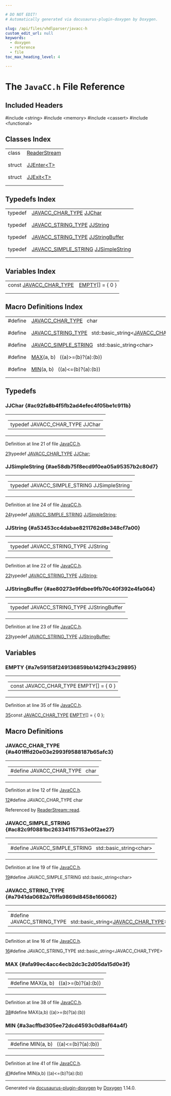 ```yaml
---

# DO NOT EDIT!
# Automatically generated via docusaurus-plugin-doxygen by Doxygen.

slug: /api/files/vhdlparser/javacc-h
custom_edit_url: null
keywords:
  - doxygen
  - reference
  - file
toc_max_heading_level: 4

---
```


<div class="doxyPage">

# The `JavaCC.h` File Reference



## Included Headers

<div class="doxyIncludesList">#include &lt;string&gt;
#include &lt;memory&gt;
#include &lt;cassert&gt;
#include &lt;functional&gt;
</div>

## Classes Index

<table class="doxyMembersIndex">

<tr class="doxyMemberIndexItem">
<td class="doxyMemberIndexItemType" align="left" valign="top">class</td>
<td class="doxyMemberIndexItemName" align="left" valign="top"><a href="/web-doxygen/docs/api/classes/readerstream">ReaderStream</a></td>
</tr>
<tr class="doxyMemberIndexDescription">
<td class="doxyMemberIndexDescriptionLeft"></td>
<td class="doxyMemberIndexDescriptionRight">
</td>
</tr>
<tr class="doxyMemberIndexSeparator">
<td class="doxyMemberIndexSeparator" colspan="2"></td>
</tr>

<tr class="doxyMemberIndexItem">
<td class="doxyMemberIndexItemType" align="left" valign="top">struct</td>
<td class="doxyMemberIndexItemName" align="left" valign="top"><a href="/web-doxygen/docs/api/structs/jjenter">JJEnter&lt;T&gt;</a></td>
</tr>
<tr class="doxyMemberIndexDescription">
<td class="doxyMemberIndexDescriptionLeft"></td>
<td class="doxyMemberIndexDescriptionRight">
</td>
</tr>
<tr class="doxyMemberIndexSeparator">
<td class="doxyMemberIndexSeparator" colspan="2"></td>
</tr>

<tr class="doxyMemberIndexItem">
<td class="doxyMemberIndexItemType" align="left" valign="top">struct</td>
<td class="doxyMemberIndexItemName" align="left" valign="top"><a href="/web-doxygen/docs/api/structs/jjexit">JJExit&lt;T&gt;</a></td>
</tr>
<tr class="doxyMemberIndexDescription">
<td class="doxyMemberIndexDescriptionLeft"></td>
<td class="doxyMemberIndexDescriptionRight">
</td>
</tr>
<tr class="doxyMemberIndexSeparator">
<td class="doxyMemberIndexSeparator" colspan="2"></td>
</tr>

</table>

## Typedefs Index

<table class="doxyMembersIndex">

<tr class="doxyMemberIndexItem">
<td class="doxyMemberIndexItemType" align="left" valign="top">typedef</td>
<td class="doxyMemberIndexItemName" align="left" valign="top"><a href="#a401fffd20e03e2993f9588187b65afc3">JAVACC_CHAR_TYPE</a> <a href="#ac92fa8b4f5fb2ad4efec4f05be1c911b">JJChar</a></td>
</tr>
<tr class="doxyMemberIndexDescription">
<td class="doxyMemberIndexDescriptionLeft"></td>
<td class="doxyMemberIndexDescriptionRight">
</td>
</tr>
<tr class="doxyMemberIndexSeparator">
<td class="doxyMemberIndexSeparator" colspan="2"></td>
</tr>

<tr class="doxyMemberIndexItem">
<td class="doxyMemberIndexItemType" align="left" valign="top">typedef</td>
<td class="doxyMemberIndexItemName" align="left" valign="top"><a href="#a7941da0682a76ffa9869d8458e166062">JAVACC_STRING_TYPE</a> <a href="#a53453cc4dabae8211762d8e348cf7a00">JJString</a></td>
</tr>
<tr class="doxyMemberIndexDescription">
<td class="doxyMemberIndexDescriptionLeft"></td>
<td class="doxyMemberIndexDescriptionRight">
</td>
</tr>
<tr class="doxyMemberIndexSeparator">
<td class="doxyMemberIndexSeparator" colspan="2"></td>
</tr>

<tr class="doxyMemberIndexItem">
<td class="doxyMemberIndexItemType" align="left" valign="top">typedef</td>
<td class="doxyMemberIndexItemName" align="left" valign="top"><a href="#a7941da0682a76ffa9869d8458e166062">JAVACC_STRING_TYPE</a> <a href="#ae80273e9fdbee9fb70c40f392e4fa064">JJStringBuffer</a></td>
</tr>
<tr class="doxyMemberIndexDescription">
<td class="doxyMemberIndexDescriptionLeft"></td>
<td class="doxyMemberIndexDescriptionRight">
</td>
</tr>
<tr class="doxyMemberIndexSeparator">
<td class="doxyMemberIndexSeparator" colspan="2"></td>
</tr>

<tr class="doxyMemberIndexItem">
<td class="doxyMemberIndexItemType" align="left" valign="top">typedef</td>
<td class="doxyMemberIndexItemName" align="left" valign="top"><a href="#ac82c9f0881bc263341157153e0f2ae27">JAVACC_SIMPLE_STRING</a> <a href="#ae58db75f8ecd9f0ea05a95357b2c80d7">JJSimpleString</a></td>
</tr>
<tr class="doxyMemberIndexDescription">
<td class="doxyMemberIndexDescriptionLeft"></td>
<td class="doxyMemberIndexDescriptionRight">
</td>
</tr>
<tr class="doxyMemberIndexSeparator">
<td class="doxyMemberIndexSeparator" colspan="2"></td>
</tr>

</table>

## Variables Index

<table class="doxyMembersIndex">

<tr class="doxyMemberIndexItem">
<td class="doxyMemberIndexItemType" align="left" valign="top">const <a href="#a401fffd20e03e2993f9588187b65afc3">JAVACC_CHAR_TYPE</a></td>
<td class="doxyMemberIndexItemName" align="left" valign="top"><a href="#a7e59158f249136859bb142f943c29895">EMPTY</a>[] = { 0 }</td>
</tr>
<tr class="doxyMemberIndexDescription">
<td class="doxyMemberIndexDescriptionLeft"></td>
<td class="doxyMemberIndexDescriptionRight">
</td>
</tr>
<tr class="doxyMemberIndexSeparator">
<td class="doxyMemberIndexSeparator" colspan="2"></td>
</tr>

</table>

## Macro Definitions Index

<table class="doxyMembersIndex">

<tr class="doxyMemberIndexItem">
<td class="doxyMemberIndexItemType" align="left" valign="top">#define</td>
<td class="doxyMemberIndexItemName" align="left" valign="top"><a href="#a401fffd20e03e2993f9588187b65afc3">JAVACC_CHAR_TYPE</a>&nbsp;&nbsp;&nbsp;char</td>
</tr>
<tr class="doxyMemberIndexDescription">
<td class="doxyMemberIndexDescriptionLeft"></td>
<td class="doxyMemberIndexDescriptionRight">
</td>
</tr>
<tr class="doxyMemberIndexSeparator">
<td class="doxyMemberIndexSeparator" colspan="2"></td>
</tr>

<tr class="doxyMemberIndexItem">
<td class="doxyMemberIndexItemType" align="left" valign="top">#define</td>
<td class="doxyMemberIndexItemName" align="left" valign="top"><a href="#a7941da0682a76ffa9869d8458e166062">JAVACC_STRING_TYPE</a>&nbsp;&nbsp;&nbsp;std::basic_string&lt;<a href="#a401fffd20e03e2993f9588187b65afc3">JAVACC_CHAR_TYPE</a>&gt;</td>
</tr>
<tr class="doxyMemberIndexDescription">
<td class="doxyMemberIndexDescriptionLeft"></td>
<td class="doxyMemberIndexDescriptionRight">
</td>
</tr>
<tr class="doxyMemberIndexSeparator">
<td class="doxyMemberIndexSeparator" colspan="2"></td>
</tr>

<tr class="doxyMemberIndexItem">
<td class="doxyMemberIndexItemType" align="left" valign="top">#define</td>
<td class="doxyMemberIndexItemName" align="left" valign="top"><a href="#ac82c9f0881bc263341157153e0f2ae27">JAVACC_SIMPLE_STRING</a>&nbsp;&nbsp;&nbsp;std::basic_string&lt;char&gt;</td>
</tr>
<tr class="doxyMemberIndexDescription">
<td class="doxyMemberIndexDescriptionLeft"></td>
<td class="doxyMemberIndexDescriptionRight">
</td>
</tr>
<tr class="doxyMemberIndexSeparator">
<td class="doxyMemberIndexSeparator" colspan="2"></td>
</tr>

<tr class="doxyMemberIndexItem">
<td class="doxyMemberIndexItemType" align="left" valign="top">#define</td>
<td class="doxyMemberIndexItemName" align="left" valign="top"><a href="#afa99ec4acc4ecb2dc3c2d05da15d0e3f">MAX</a>(a, b)&nbsp;&nbsp;&nbsp;((a)&gt;=(b)?(a):(b))</td>
</tr>
<tr class="doxyMemberIndexDescription">
<td class="doxyMemberIndexDescriptionLeft"></td>
<td class="doxyMemberIndexDescriptionRight">
</td>
</tr>
<tr class="doxyMemberIndexSeparator">
<td class="doxyMemberIndexSeparator" colspan="2"></td>
</tr>

<tr class="doxyMemberIndexItem">
<td class="doxyMemberIndexItemType" align="left" valign="top">#define</td>
<td class="doxyMemberIndexItemName" align="left" valign="top"><a href="#a3acffbd305ee72dcd4593c0d8af64a4f">MIN</a>(a, b)&nbsp;&nbsp;&nbsp;((a)&lt;=(b)?(a):(b))</td>
</tr>
<tr class="doxyMemberIndexDescription">
<td class="doxyMemberIndexDescriptionLeft"></td>
<td class="doxyMemberIndexDescriptionRight">
</td>
</tr>
<tr class="doxyMemberIndexSeparator">
<td class="doxyMemberIndexSeparator" colspan="2"></td>
</tr>

</table>


<div class="doxySectionDef">

## Typedefs

### JJChar {#ac92fa8b4f5fb2ad4efec4f05be1c911b}

<div class="doxyMemberItem">
<div class="doxyMemberProto">
<table class="doxyMemberLabels">
<tr class="doxyMemberLabels">
<td class="doxyMemberLabelsLeft">
<table class="doxyMemberName">
<tr>
<td class="doxyMemberName">typedef JAVACC_CHAR_TYPE JJChar</td>
</tr>
</table>
</td>
</tr>
</table>
</div>
<div class="doxyMemberDoc">



<p>Definition at line 21 of file <a href="/web-doxygen/docs/api/files/vhdlparser/javacc-h">JavaCC.h</a>.</p>


<div class="doxyProgramListing">

<div class="doxyCodeLine"><span class="doxyLineNumber"><a href="#ac92fa8b4f5fb2ad4efec4f05be1c911b">21</a></span><span class="doxyLineContent"><span class="doxyHighlightKeyword">typedef</span><span class="doxyHighlight"> <a href="#a401fffd20e03e2993f9588187b65afc3">JAVACC_CHAR_TYPE</a>     <a href="#ac92fa8b4f5fb2ad4efec4f05be1c911b">JJChar</a>;</span></span></div>

</div>

</div>
</div>

### JJSimpleString {#ae58db75f8ecd9f0ea05a95357b2c80d7}

<div class="doxyMemberItem">
<div class="doxyMemberProto">
<table class="doxyMemberLabels">
<tr class="doxyMemberLabels">
<td class="doxyMemberLabelsLeft">
<table class="doxyMemberName">
<tr>
<td class="doxyMemberName">typedef JAVACC_SIMPLE_STRING JJSimpleString</td>
</tr>
</table>
</td>
</tr>
</table>
</div>
<div class="doxyMemberDoc">



<p>Definition at line 24 of file <a href="/web-doxygen/docs/api/files/vhdlparser/javacc-h">JavaCC.h</a>.</p>


<div class="doxyProgramListing">

<div class="doxyCodeLine"><span class="doxyLineNumber"><a href="#ae58db75f8ecd9f0ea05a95357b2c80d7">24</a></span><span class="doxyLineContent"><span class="doxyHighlightKeyword">typedef</span><span class="doxyHighlight"> <a href="#ac82c9f0881bc263341157153e0f2ae27">JAVACC_SIMPLE_STRING</a> <a href="#ae58db75f8ecd9f0ea05a95357b2c80d7">JJSimpleString</a>;</span></span></div>

</div>

</div>
</div>

### JJString {#a53453cc4dabae8211762d8e348cf7a00}

<div class="doxyMemberItem">
<div class="doxyMemberProto">
<table class="doxyMemberLabels">
<tr class="doxyMemberLabels">
<td class="doxyMemberLabelsLeft">
<table class="doxyMemberName">
<tr>
<td class="doxyMemberName">typedef JAVACC_STRING_TYPE JJString</td>
</tr>
</table>
</td>
</tr>
</table>
</div>
<div class="doxyMemberDoc">



<p>Definition at line 22 of file <a href="/web-doxygen/docs/api/files/vhdlparser/javacc-h">JavaCC.h</a>.</p>


<div class="doxyProgramListing">

<div class="doxyCodeLine"><span class="doxyLineNumber"><a href="#a53453cc4dabae8211762d8e348cf7a00">22</a></span><span class="doxyLineContent"><span class="doxyHighlightKeyword">typedef</span><span class="doxyHighlight"> <a href="#a7941da0682a76ffa9869d8458e166062">JAVACC_STRING_TYPE</a>   <a href="#a53453cc4dabae8211762d8e348cf7a00">JJString</a>;</span></span></div>

</div>

</div>
</div>

### JJStringBuffer {#ae80273e9fdbee9fb70c40f392e4fa064}

<div class="doxyMemberItem">
<div class="doxyMemberProto">
<table class="doxyMemberLabels">
<tr class="doxyMemberLabels">
<td class="doxyMemberLabelsLeft">
<table class="doxyMemberName">
<tr>
<td class="doxyMemberName">typedef JAVACC_STRING_TYPE JJStringBuffer</td>
</tr>
</table>
</td>
</tr>
</table>
</div>
<div class="doxyMemberDoc">



<p>Definition at line 23 of file <a href="/web-doxygen/docs/api/files/vhdlparser/javacc-h">JavaCC.h</a>.</p>


<div class="doxyProgramListing">

<div class="doxyCodeLine"><span class="doxyLineNumber"><a href="#ae80273e9fdbee9fb70c40f392e4fa064">23</a></span><span class="doxyLineContent"><span class="doxyHighlightKeyword">typedef</span><span class="doxyHighlight"> <a href="#a7941da0682a76ffa9869d8458e166062">JAVACC_STRING_TYPE</a>   <a href="#ae80273e9fdbee9fb70c40f392e4fa064">JJStringBuffer</a>;</span></span></div>

</div>

</div>
</div>

</div>

<div class="doxySectionDef">

## Variables

### EMPTY {#a7e59158f249136859bb142f943c29895}

<div class="doxyMemberItem">
<div class="doxyMemberProto">
<table class="doxyMemberLabels">
<tr class="doxyMemberLabels">
<td class="doxyMemberLabelsLeft">
<table class="doxyMemberName">
<tr>
<td class="doxyMemberName">const JAVACC_CHAR_TYPE EMPTY[] = { 0 }</td>
</tr>
</table>
</td>
</tr>
</table>
</div>
<div class="doxyMemberDoc">



<p>Definition at line 35 of file <a href="/web-doxygen/docs/api/files/vhdlparser/javacc-h">JavaCC.h</a>.</p>


<div class="doxyProgramListing">

<div class="doxyCodeLine"><span class="doxyLineNumber"><a href="#a7e59158f249136859bb142f943c29895">35</a></span><span class="doxyLineContent"><span class="doxyHighlightKeyword">const</span><span class="doxyHighlight"> <a href="#a401fffd20e03e2993f9588187b65afc3">JAVACC_CHAR_TYPE</a> <a href="/web-doxygen/docs/api/files/src/vhdldocgen-cpp/#a2b7cf2a3641be7b89138615764d60ba3">EMPTY</a>[] = { 0 };</span></span></div>

</div>

</div>
</div>

</div>

<div class="doxySectionDef">

## Macro Definitions

### JAVACC\_CHAR\_TYPE {#a401fffd20e03e2993f9588187b65afc3}

<div class="doxyMemberItem">
<div class="doxyMemberProto">
<table class="doxyMemberLabels">
<tr class="doxyMemberLabels">
<td class="doxyMemberLabelsLeft">
<table class="doxyMemberName">
<tr>
<td class="doxyMemberName">#define JAVACC_CHAR_TYPE&nbsp;&nbsp;&nbsp;char</td>
</tr>
</table>
</td>
</tr>
</table>
</div>
<div class="doxyMemberDoc">



<p>Definition at line 12 of file <a href="/web-doxygen/docs/api/files/vhdlparser/javacc-h">JavaCC.h</a>.</p>


<div class="doxyProgramListing">

<div class="doxyCodeLine"><span class="doxyLineNumber"><a href="#a401fffd20e03e2993f9588187b65afc3">12</a></span><span class="doxyLineContent"><span class="doxyHighlightPreprocessor">#define JAVACC_CHAR_TYPE char</span></span></div>

</div>


<p>Referenced by <a href="/web-doxygen/docs/api/classes/readerstream/#abf4b092336679c6e09dffb1e6ebf7638">ReaderStream::read</a>.</p>

</div>
</div>

### JAVACC\_SIMPLE\_STRING {#ac82c9f0881bc263341157153e0f2ae27}

<div class="doxyMemberItem">
<div class="doxyMemberProto">
<table class="doxyMemberLabels">
<tr class="doxyMemberLabels">
<td class="doxyMemberLabelsLeft">
<table class="doxyMemberName">
<tr>
<td class="doxyMemberName">#define JAVACC_SIMPLE_STRING&nbsp;&nbsp;&nbsp;std::basic_string&lt;char&gt;</td>
</tr>
</table>
</td>
</tr>
</table>
</div>
<div class="doxyMemberDoc">



<p>Definition at line 19 of file <a href="/web-doxygen/docs/api/files/vhdlparser/javacc-h">JavaCC.h</a>.</p>


<div class="doxyProgramListing">

<div class="doxyCodeLine"><span class="doxyLineNumber"><a href="#ac82c9f0881bc263341157153e0f2ae27">19</a></span><span class="doxyLineContent"><span class="doxyHighlightPreprocessor">#define JAVACC_SIMPLE_STRING std::basic_string&lt;char&gt;</span></span></div>

</div>

</div>
</div>

### JAVACC\_STRING\_TYPE {#a7941da0682a76ffa9869d8458e166062}

<div class="doxyMemberItem">
<div class="doxyMemberProto">
<table class="doxyMemberLabels">
<tr class="doxyMemberLabels">
<td class="doxyMemberLabelsLeft">
<table class="doxyMemberName">
<tr>
<td class="doxyMemberName">#define JAVACC_STRING_TYPE&nbsp;&nbsp;&nbsp;std::basic_string&lt;<a href="#a401fffd20e03e2993f9588187b65afc3">JAVACC_CHAR_TYPE</a>&gt;</td>
</tr>
</table>
</td>
</tr>
</table>
</div>
<div class="doxyMemberDoc">



<p>Definition at line 16 of file <a href="/web-doxygen/docs/api/files/vhdlparser/javacc-h">JavaCC.h</a>.</p>


<div class="doxyProgramListing">

<div class="doxyCodeLine"><span class="doxyLineNumber"><a href="#a7941da0682a76ffa9869d8458e166062">16</a></span><span class="doxyLineContent"><span class="doxyHighlightPreprocessor">#define JAVACC_STRING_TYPE std::basic_string&lt;JAVACC_CHAR_TYPE&gt;</span></span></div>

</div>

</div>
</div>

### MAX {#afa99ec4acc4ecb2dc3c2d05da15d0e3f}

<div class="doxyMemberItem">
<div class="doxyMemberProto">
<table class="doxyMemberLabels">
<tr class="doxyMemberLabels">
<td class="doxyMemberLabelsLeft">
<table class="doxyMemberName">
<tr>
<td class="doxyMemberName">#define MAX(a, b)&nbsp;&nbsp;&nbsp;((a)&gt;=(b)?(a):(b))</td>
</tr>
</table>
</td>
</tr>
</table>
</div>
<div class="doxyMemberDoc">



<p>Definition at line 38 of file <a href="/web-doxygen/docs/api/files/vhdlparser/javacc-h">JavaCC.h</a>.</p>


<div class="doxyProgramListing">

<div class="doxyCodeLine"><span class="doxyLineNumber"><a href="#afa99ec4acc4ecb2dc3c2d05da15d0e3f">38</a></span><span class="doxyLineContent"><span class="doxyHighlightPreprocessor">#define MAX(a,b) ((a)&gt;=(b)?(a):(b))</span></span></div>

</div>

</div>
</div>

### MIN {#a3acffbd305ee72dcd4593c0d8af64a4f}

<div class="doxyMemberItem">
<div class="doxyMemberProto">
<table class="doxyMemberLabels">
<tr class="doxyMemberLabels">
<td class="doxyMemberLabelsLeft">
<table class="doxyMemberName">
<tr>
<td class="doxyMemberName">#define MIN(a, b)&nbsp;&nbsp;&nbsp;((a)&lt;=(b)?(a):(b))</td>
</tr>
</table>
</td>
</tr>
</table>
</div>
<div class="doxyMemberDoc">



<p>Definition at line 41 of file <a href="/web-doxygen/docs/api/files/vhdlparser/javacc-h">JavaCC.h</a>.</p>


<div class="doxyProgramListing">

<div class="doxyCodeLine"><span class="doxyLineNumber"><a href="#a3acffbd305ee72dcd4593c0d8af64a4f">41</a></span><span class="doxyLineContent"><span class="doxyHighlightPreprocessor">#define MIN(a,b) ((a)&lt;=(b)?(a):(b))</span></span></div>

</div>

</div>
</div>

</div>

<hr/>

<p class="doxyGeneratedBy">Generated via <a href="https://github.com/xpack/docusaurus-plugin-doxygen">docusaurus-plugin-doxygen</a> by <a href="https://www.doxygen.nl">Doxygen</a> 1.14.0.</p>

</div>
